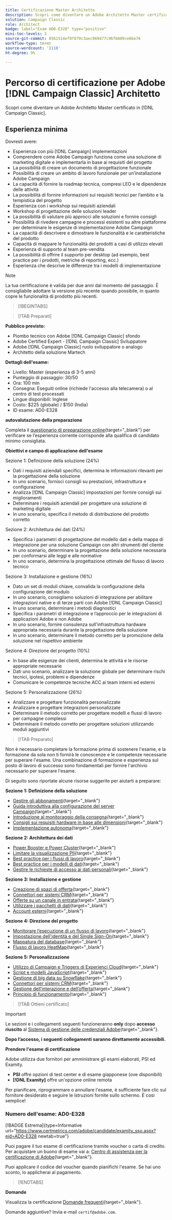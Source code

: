 ```yaml
---
title: Certificazione Master Architetto
description: Scopri come diventare un Adobe Architetto Master certificato in [!DNL Campaign Classic].
solution: Campaign Classic
role: Architect
badge: label="Exam AD0-E328" type="positivo"
mini-toc-levels: 1
source-git-commit: 8561514ef0f870c3aec969477c96fb809ce86e76
workflow-type: tm+mt
source-wordcount: '1118'
ht-degree: 9%

---
```



# Percorso di certificazione per Adobe [!DNL Campaign Classic] Architetto

Scopri come diventare un Adobe Architetto Master certificato in [!DNL Campaign Classic].

## Esperienza minima

Dovresti avere:

* Esperienza con più [!DNL Campaign] implementazioni
* Comprendere come Adobe Campaign funziona come una soluzione di marketing digitale e implementarla in base ai requisiti del progetto
* La possibilità di creare un documento di progettazione funzionale
* Possibilità di creare un ambito di lavoro funzionale per un’installazione Adobe Campaign
* La capacità di fornire la roadmap tecnica, compresi LEO e le dipendenze delle attività
* La possibilità di fornire informazioni sui requisiti tecnici per l’ambito e la tempistica del progetto
* Esperienza con i workshop sui requisiti aziendali
* Workshop di progettazione delle soluzioni leader
* La possibilità di valutare più approcci alle soluzioni e fornire consigli
* Possibilità di rivedere campagne e processi esistenti su altre piattaforme per determinare le esigenze di implementazione Adobe Campaign
* La capacità di descrivere e dimostrare le funzionalità e le caratteristiche del prodotto
* Capacità di mappare le funzionalità dei prodotti a casi di utilizzo elevati
* Esperienza di supporto al team pre-vendita
* La possibilità di offrire il supporto per desktop (ad esempio, best practice per i prodotti, metriche di reporting, ecc.)
* Esperienza che descrive le differenze tra i modelli di implementazione

>[!NOTE]
>
>La tua certificazione è valida per due anni dal momento del passaggio. È consigliabile adottare la versione più recente quando possibile, in quanto copre le funzionalità di prodotto più recenti.

>[!BEGINTABS]

>[!TAB Preparati]

**Pubblico previsto:**

* Piombo tecnico con Adobe [!DNL Campaign Classic] sfondo
* Adobe Certified Expert - [!DNL Campaign Classic] Sviluppatore
* Adobe [!DNL Campaign Classic] ruolo sviluppatore o analogo
* Architetto della soluzione Martech

**Dettagli dell&#39;esame:**

* Livello: Master (esperienza di 3-5 anni)
* Punteggio di passaggio: 30/50
* Ora: 100 min
* Consegna: Eseguiti online (richiede l&#39;accesso alla telecamera) o al centro di test processati
* Lingue disponibili: Inglese
* Costo: $225 (globale) / $150 (India)
* ID esame: AD0-E328

**autovalutazione della preparazione**

Completa il [questionario di preparazione online](https://scorpion.caveon.com/launchpad/ad-q-e318-readiness-questionnaire-for-adobe-campaign-classic-architect-master-exam/ad-q-e318-readiness-questionnaire-for-adobe-campaign-classic-architect-master-exam){target="_blank"} per verificare se l’esperienza corrente corrisponde alla qualifica di candidato minimo consigliata.

**Obiettivi e campo di applicazione dell&#39;esame**

Sezione 1: Definizione della soluzione (24%)

* Dati i requisiti aziendali specifici, determina le informazioni rilevanti per la progettazione della soluzione
* In uno scenario, fornisci consigli su prestazioni, infrastruttura e configurazione
* Analizza [!DNL Campaign Classic] impostazioni per fornire consigli sui miglioramenti
* Determinare i requisiti aziendali per progettare una soluzione di marketing digitale
* In uno scenario, specifica il metodo di distribuzione del prodotto corretto

Sezione 2: Architettura dei dati (24%)

* Specifica i parametri di progettazione del modello dati e della mappa di integrazione per una soluzione Campaign con altri strumenti del cliente
* In uno scenario, determinare la progettazione della soluzione necessaria per conformarsi alle leggi e alle normative
* In uno scenario, determina la progettazione ottimale del flusso di lavoro tecnico

Sezione 3: Installazione e gestione (16%)

* Dato un set di moduli chiave, convalida la configurazione della configurazione del modulo
* In uno scenario, consigliamo soluzioni di integrazione per abilitare integrazioni native e di terze parti con Adobe [!DNL Campaign Classic]
* In uno scenario, determinare i metodi diagnostici
* Specifica i parametri di integrazione e l’approccio per le integrazioni di applicazioni Adobe e non Adobe
* In uno scenario, fornire consulenza sull&#39;infrastruttura hardware appropriata necessaria durante la progettazione della soluzione
* In uno scenario, determinare il metodo corretto per la promozione della soluzione nel rispettivo ambiente

Sezione 4: Direzione del progetto (10%)

* In base alle esigenze dei clienti, determina le attività e le risorse appropriate necessarie
* Dati uno scenario, analizzare la soluzione globale per determinare rischi tecnici, ipotesi, problemi e dipendenze
* Comunicare le competenze tecniche ACC ai team interni ed esterni

Sezione 5: Personalizzazione (26%)

* Analizzare e progettare funzionalità personalizzate
* Analizzare e progettare integrazioni personalizzate
* Determinare il metodo corretto per progettare modelli e flussi di lavoro per campagne complessi
* Determinare il metodo corretto per progettare soluzioni utilizzando moduli aggiuntivi

>[!TAB Preparato]

Non è necessario completare la formazione prima di sostenere l&#39;esame, e la formazione da sola non ti fornirà le conoscenze e le competenze necessarie per superare l&#39;esame. Una combinazione di formazione e esperienza sul posto di lavoro di successo sono fondamentali per fornire l&#39;archivio necessario per superare l&#39;esame.

Di seguito sono riportate alcune risorse suggerite per aiutarti a preparare:

**Sezione 1: Definizione della soluzione**

* [Gestire gli abbonamenti](https://experienceleague.adobe.com/docs/campaign-classic/using/sending-messages/subscriptions-and-referrals/managing-subscriptions.html?lang=en){target="_blank"}
* [Guida introduttiva alla configurazione del server Campaign](https://experienceleague.adobe.com/docs/campaign-classic/using/installing-campaign-classic/additional-configurations/configuring-campaign-server.html?lang=en){target="_blank"}
* [Introduzione al monitoraggio della consegna](https://experienceleague.adobe.com/docs/campaign-classic/using/sending-messages/monitoring-deliveries/about-delivery-monitoring.html?lang=en){target="_blank"}
* [Consigli sui requisiti hardware in base alle dimensioni](https://experienceleague.adobe.com/docs/campaign-classic/using/technotes/hardware-sizing.html?lang=en){target="_blank"}
* [Implementazione autonoma](https://experienceleague.adobe.com/docs/campaign-classic/using/installing-campaign-classic/deployment-types-/standalone-deployment.html?lang=en){target="_blank"}

**Sezione 2: Architettura dei dati**

* [Power Booster e Power Cluster](https://experienceleague.adobe.com/docs/campaign-classic/using/installing-campaign-classic/deployment-types-/power-booster-and-power-cluster.html?lang=en){target="_blank"}
* [Limitare la visualizzazione PII](https://experienceleague.adobe.com/docs/campaign-classic/using/configuring-campaign-classic/editing-schemas/restricting-pii-view.html?lang=en){target="_blank"}
* [Best practice per i flussi di lavoro](https://experienceleague.adobe.com/docs/campaign-classic/using/automating-with-workflows/introduction/workflow-best-practices.html?lang=it){target="_blank"}
* [Best practice per i modelli di dati](https://experienceleague.adobe.com/docs/campaign-classic/using/configuring-campaign-classic/data-model/data-model-best-practices.html?lang=it){target="_blank"}
* [Gestire le richieste di accesso ai dati personali](https://experienceleague.adobe.com/docs/campaign-classic/using/getting-started/privacy/privacy-requests/privacy-requests.html){target="_blank"}

**Sezione 3: Installazione e gestione**

* [Creazione di spazi di offerta](https://experienceleague.adobe.com/docs/campaign-classic/using/managing-offers/managing-environments/creating-offer-spaces.html?lang=en){target="_blank"}
* [Connettori per sistemi CRM](https://experienceleague.adobe.com/docs/campaign-classic/using/getting-started/connectors/crm-connectors/crm-connectors.html?lang=en){target="_blank"}
* [Offerte su un canale in entrata](https://experienceleague.adobe.com/docs/campaign-classic/using/managing-offers/case-study/offers-on-an-inbound-channel.html?lang=en){target="_blank"}
* [Utilizzare i pacchetti di dati](https://experienceleague.adobe.com/docs/campaign-classic/using/getting-started/administration-basics/working-with-data-packages.html?lang=en){target="_blank"}
* [Account esterni](https://experienceleague.adobe.com/docs/campaign-classic/using/installing-campaign-classic/accessing-external-database/external-accounts.html?lang=en){target="_blank"}

**Sezione 4: Direzione del progetto**

* [Monitorare l’esecuzione di un flusso di lavoro](https://experienceleague.adobe.com/docs/campaign-classic/using/automating-with-workflows/monitoring-workflows/monitoring-workflow-execution.html?lang=it){target="_blank"}
* [Impostazione dell&#39;identità e del Single Sign-On](https://helpx.adobe.com/uk/enterprise/using/set-up-identity.html){target="_blank"}
* [Mappatura del database](https://experienceleague.adobe.com/docs/campaign-classic/using/configuring-campaign-classic/schema-reference/database-mapping.html?lang=en){target="_blank"}
* [Flusso di lavoro HeatMap](https://experienceleague.adobe.com/docs/campaign-classic/using/automating-with-workflows/monitoring-workflows/heatmap.html?lang=en){target="_blank"}

**Sezione 5: Personalizzazione**

* [Utilizzo di Campaign e Triggers di Experienci Cloud](https://experienceleague.adobe.com/docs/campaign-classic/using/integrating-with-adobe-experience-cloud/experience-triggers/about-triggers.html?lang=en){target="_blank"}
* [Script e modelli JavaScript](https://experienceleague.adobe.com/docs/campaign-classic/using/automating-with-workflows/advanced-management/javascript-scripts-and-templates.html?lang=en){target="_blank"}
* [Gestione di big data su Snowflake](https://experienceleague.adobe.com/docs/campaign-classic-learn/tutorials/administrating/fda/big-data-segmentation-on-snowflake.html?lang=it){target="_blank"}
* [Connettori per sistemi CRM](https://experienceleague.adobe.com/docs/campaign-classic/using/getting-started/connectors/crm-connectors/crm-connectors.html?lang=en){target="_blank"}
* [Gestione dell’interazione e dell’offerta](https://experienceleague.adobe.com/docs/campaign-classic/using/managing-offers/interaction-overview/interaction-and-offer-management.html?lang=en){target="_blank"}
* [Principio di funzionamento](https://experienceleague.adobe.com/docs/campaign-classic/using/monitoring-campaign-classic/production-procedures/operating-principle.html?lang=en){target="_blank"}

>[!TAB Ottieni certificato]

>[!IMPORTANT]
>
>Le sezioni e i collegamenti seguenti funzioneranno **only**  dopo **accesso riuscito** al [Sistema di gestione delle credenziali Adobe](http://www.certmetrics.com/adobe){target="_blank"}.

**Dopo l’accesso, i seguenti collegamenti saranno direttamente accessibili.**

**Prendere l&#39;esame di certificazione**

Adobe utilizza due fornitori per amministrare gli esami elaborati, PSI ed Examity.

* **PSI** offre opzioni di test center e di esame giapponese (ove disponibili)
* **[!DNL Examity]** offre un&#39;opzione online remota

Per pianificare, riprogrammare o annullare l&#39;esame, è sufficiente fare clic sul fornitore desiderato e seguire le istruzioni fornite sullo schermo. È così semplice!

### Numero dell&#39;esame: AD0-E328

[!BADGE Estrema]{type=Informative url="https://www.certmetrics.com/adobe/candidate/examity_sso.aspx?eid=AD0-E328 newtab=true"}

Puoi pagare il tuo esame di certificazione tramite voucher o carta di credito. Per acquistare un buono di esame vai a: [Centro di assistenza per la certificazione di Adobe](https://market.xvoucher.com/adobe/global){target="_blank"}.

Puoi applicare il codice del voucher quando pianifichi l&#39;esame. Se hai uno sconto, lo applicherai al pagamento.

>[!ENDTABS]

**Domande**

Visualizza la certificazione [Domande frequenti](https://experienceleague.adobe.com/docs/certification/certification/faq.html?lang=en){target="_blank"}.

Domande aggiuntive? Invia e-mail `certif@adobe.com`.
